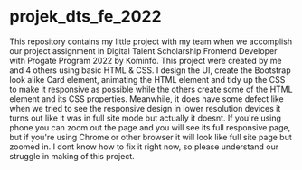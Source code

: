 # projek_dts_fe_2022
This repository contains my little project with my team when we accomplish our project assignment in Digital Talent Scholarship Frontend Developer with Progate Program 2022 by Kominfo.
This project were created by me and 4 others using basic HTML & CSS. I design the UI, create the Bootstrap look alike Card element, animating the HTML element and tidy up the CSS to make it responsive as possible while the others create some of the HTML element and its CSS properties. Meanwhile, it does have some defect like when we tried to see the responsive design in lower resolution devices it turns out like it was in full site mode but actually it doesnt. If you're using phone you can zoom out the page and you will see its full responsive page, but if you're using Chrome or other browser it will look like full site page but zoomed in. I dont know how to fix it right now, so please understand our struggle in making of this project.
